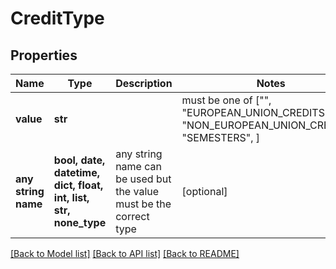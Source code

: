 # CreditType


## Properties
Name | Type | Description | Notes
------------ | ------------- | ------------- | -------------
**value** | **str** |  |  must be one of ["", "EUROPEAN_UNION_CREDITS", "NON_EUROPEAN_UNION_CREDITS", "SEMESTERS", ]
**any string name** | **bool, date, datetime, dict, float, int, list, str, none_type** | any string name can be used but the value must be the correct type | [optional]

[[Back to Model list]](../README.md#documentation-for-models) [[Back to API list]](../README.md#documentation-for-api-endpoints) [[Back to README]](../README.md)


